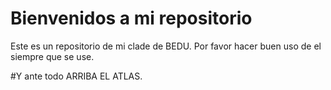 # Bienvenidos a mi repositorio

Este es un repositorio de mi clade de BEDU.
Por favor hacer buen uso de el siempre que se use.

#Y ante todo ARRIBA EL ATLAS.